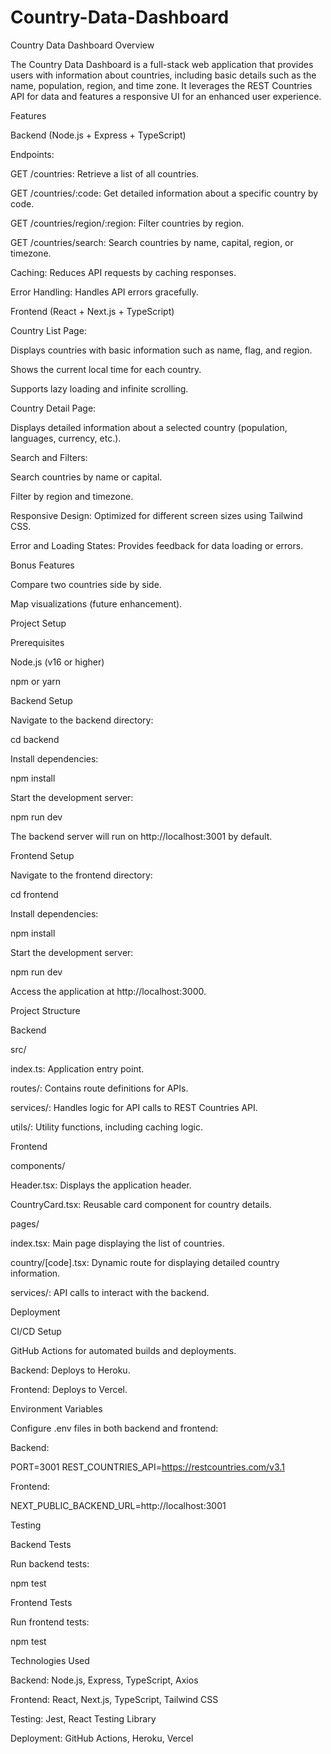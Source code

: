 # Country-Data-Dashboard
Country Data Dashboard
Overview

The Country Data Dashboard is a full-stack web application that provides users with information about countries, including basic details such as the name, population, region, and time zone. It leverages the REST Countries API for data and features a responsive UI for an enhanced user experience.

Features

Backend (Node.js + Express + TypeScript)

Endpoints:

GET /countries: Retrieve a list of all countries.

GET /countries/:code: Get detailed information about a specific country by code.

GET /countries/region/:region: Filter countries by region.

GET /countries/search: Search countries by name, capital, region, or timezone.

Caching: Reduces API requests by caching responses.

Error Handling: Handles API errors gracefully.

Frontend (React + Next.js + TypeScript)

Country List Page:

Displays countries with basic information such as name, flag, and region.

Shows the current local time for each country.

Supports lazy loading and infinite scrolling.

Country Detail Page:

Displays detailed information about a selected country (population, languages, currency, etc.).

Search and Filters:

Search countries by name or capital.

Filter by region and timezone.

Responsive Design: Optimized for different screen sizes using Tailwind CSS.

Error and Loading States: Provides feedback for data loading or errors.

Bonus Features

Compare two countries side by side.

Map visualizations (future enhancement).

Project Setup

Prerequisites

Node.js (v16 or higher)

npm or yarn

Backend Setup

Navigate to the backend directory:

cd backend

Install dependencies:

npm install

Start the development server:

npm run dev

The backend server will run on http://localhost:3001 by default.

Frontend Setup

Navigate to the frontend directory:

cd frontend

Install dependencies:

npm install

Start the development server:

npm run dev

Access the application at http://localhost:3000.

Project Structure

Backend

src/

index.ts: Application entry point.

routes/: Contains route definitions for APIs.

services/: Handles logic for API calls to REST Countries API.

utils/: Utility functions, including caching logic.

Frontend

components/

Header.tsx: Displays the application header.

CountryCard.tsx: Reusable card component for country details.

pages/

index.tsx: Main page displaying the list of countries.

country/[code].tsx: Dynamic route for displaying detailed country information.

services/: API calls to interact with the backend.

Deployment

CI/CD Setup

GitHub Actions for automated builds and deployments.

Backend: Deploys to Heroku.

Frontend: Deploys to Vercel.

Environment Variables

Configure .env files in both backend and frontend:

Backend:

PORT=3001
REST_COUNTRIES_API=https://restcountries.com/v3.1

Frontend:

NEXT_PUBLIC_BACKEND_URL=http://localhost:3001

Testing

Backend Tests

Run backend tests:

npm test

Frontend Tests

Run frontend tests:

npm test

Technologies Used

Backend: Node.js, Express, TypeScript, Axios

Frontend: React, Next.js, TypeScript, Tailwind CSS

Testing: Jest, React Testing Library

Deployment: GitHub Actions, Heroku, Vercel

